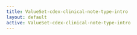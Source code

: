 ```yaml
---
title: ValueSet-cdex-clinical-note-type-intro
layout: default
active: ValueSet-cdex-clinical-note-type-intro
---
```


